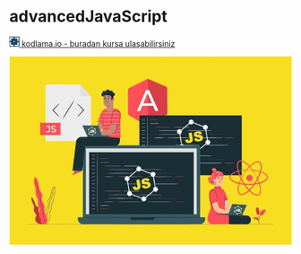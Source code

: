 # advancedJavaScript
<a href="https://www.kodlama.io/p/yazilim-gelistirici-yetistirme-kampi-javascript"> <img width=18 src="https://github.com/Sina-Afshar/jscamp/blob/master/img/kodlamaio.png"> kodlama.io - buradan kursa ulaşabilirsiniz </a>
<p align="center"><img src="img/JavaScriptCourse.jpg"></p>

###
